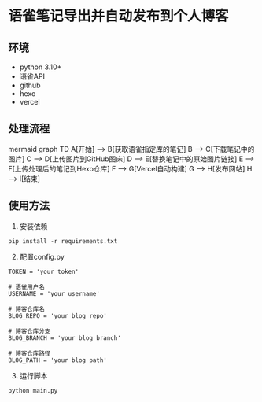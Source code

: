 #  语雀笔记导出并自动发布到个人博客

## 环境
- python 3.10+
- 语雀API
- github
- hexo
- vercel

## 处理流程
mermaid
graph TD
A[开始] --> B[获取语雀指定库的笔记]
B --> C[下载笔记中的图片]
C --> D[上传图片到GitHub图床]
D --> E[替换笔记中的原始图片链接]
E --> F[上传处理后的笔记到Hexo仓库]
F --> G[Vercel自动构建]
G --> H[发布网站]
H --> I[结束]

## 使用方法

1. 安装依赖
```
pip install -r requirements.txt
```

2. 配置config.py

```
TOKEN = 'your token'

# 语雀用户名
USERNAME = 'your username'

# 博客仓库名
BLOG_REPO = 'your blog repo'

# 博客仓库分支
BLOG_BRANCH = 'your blog branch'

# 博客仓库路径
BLOG_PATH = 'your blog path'
```

3. 运行脚本
```
python main.py
```

